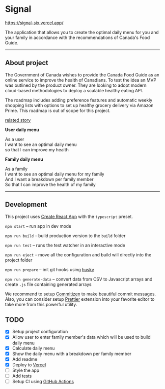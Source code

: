 # Signal

https://signal-six.vercel.app/

The application that allows you to create the optimal daily menu for you and your family in accordance with the recommendations of Canada's Food Guide.

---
## About project

The Government of Canada wishes to provide the Canada Food Guide as an online service to improve the health of Canadians. To test the idea an MVP was outlined by the product owner.  They are looking to adopt modern cloud-based methodologies to deploy a scalable healthy eating API.  

The roadmap includes adding preference features and automatic weekly shopping lists with options to set up healthy grocery delivery via Amazon Prime. This roadmap is out of scope for this project.

[related story](https://www.cbc.ca/news/canada/experts-say-canada-s-food-guide-needs-an-update-1.2669848) 

**User daily menu**

As a user  
I want to see an optimal daily menu  
so that I can improve my health

**Family daily menu**

As a family   
I want to see an optimal daily menu for my family   
And I want a breakdown per family member  
So that I can improve the health of my family

---

## Development
This project uses [Create React App](https://github.com/facebook/create-react-app) with the `typescript` preset.

`npm start` – run app in dev mode

`npm run build` – build production version to the `build` folder

`npm run test` – runs the test watcher in an interactive mode

`npm run eject` – move all the configuration and build  will directly into the project folder

`npm run prepare` – init git hooks using [husky](https://github.com/typicode/husky)

`npm run generate-data` – convert data from CSV to Javascript arrays and create `.js` file containing generated arrays 

We recommend to setup [Commitizen](https://github.com/commitizen/cz-cli) to make beautiful commit messages. Also, you can consider setup [Prettier](https://github.com/prettier/prettier)  extension into your favorite editor to take more from this powerful utility.

## TODO

- [x] Setup project configuration
- [x] Allow user to enter family member's data which will be used to build daily menu 
- [x] Calculate daily menu
- [x] Show the daily menu with a breakdown per family member
- [x] Add readme
- [x] Deploy to [Vercel](https://vercel.com/)
- [ ] Style the app
- [ ] Add tests
- [ ] Setup CI using [GitHub Actions](https://github.com/features/actions)
